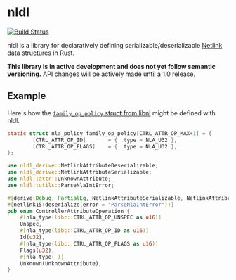 # nldl

[![Build Status](https://github.com/gluxon/nldl/workflows/Rust/badge.svg?branch=main)](https://github.com/gluxon/nldl/actions?query=workflow%3ARust)

nldl is a library for declaratively defining serializable/deserializable [Netlink](https://en.wikipedia.org/wiki/Netlink) data structures in Rust.

**This library is in active development and does not yet follow semantic versioning.** API changes will be actively made until a 1.0 release.

## Example

Here's how the [`family_op_policy` struct from libnl](https://www.infradead.org/~tgr/libnl/doc/api/ctrl_8c_source.html#l00054) might be defined with nldl.

```c
static struct nla_policy family_op_policy[CTRL_ATTR_OP_MAX+1] = {
        [CTRL_ATTR_OP_ID]       = { .type = NLA_U32 },
        [CTRL_ATTR_OP_FLAGS]    = { .type = NLA_U32 },
};
```

```rust
use nldl_derive::NetlinkAttributeDeserializable;
use nldl_derive::NetlinkAttributeSerializable;
use nldl::attr::UnknownAttribute;
use nldl::utils::ParseNlaIntError;

#[derive(Debug, PartialEq, NetlinkAttributeSerializable, NetlinkAttributeDeserializable)]
#[netlink15(deserialize(error = "ParseNlaIntError"))]
pub enum ControllerAttributeOperation {
    #[nla_type(libc::CTRL_ATTR_OP_UNSPEC as u16)]
    Unspec,
    #[nla_type(libc::CTRL_ATTR_OP_ID as u16)]
    Id(u32),
    #[nla_type(libc::CTRL_ATTR_OP_FLAGS as u16)]
    Flags(u32),
    #[nla_type(_)]
    Unknown(UnknownAttribute),
}
```
